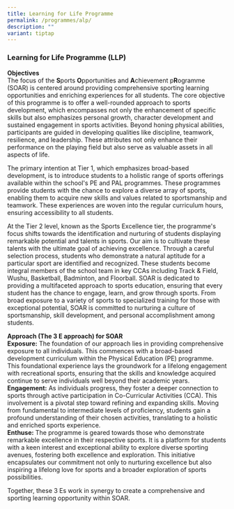 ```yaml
---
title: Learning for Life Programme
permalink: /programmes/alp/
description: ""
variant: tiptap
---
```

### **Learning for Life Programme (LLP)**

**Objectives** <br>
The focus of the **S**ports **O**pportunities and **A**chievement p**R**ogramme (SOAR) is centered around providing comprehensive sporting learning opportunities and enriching experiences for all students. The core objective of this programme is to offer a well-rounded approach to sports development, which encompasses not only the enhancement of specific skills but also emphasizes personal growth, character development and sustained engagement in sports activities. Beyond honing physical abilities, participants are guided in developing qualities like discipline, teamwork, resilience, and leadership. These attributes not only enhance their performance on the playing field but also serve as valuable assets in all aspects of life.

The primary intention at Tier 1, which emphasizes broad-based development, is to introduce students to a holistic range of sports offerings available within the school's PE and PAL programmes. These programmes provide students with the chance to explore a diverse array of sports, enabling them to acquire new skills and values related to sportsmanship and teamwork. These experiences are woven into the regular curriculum hours, ensuring accessibility to all students.

At the Tier 2 level, known as the Sports Excellence tier, the programme's focus shifts towards the identification and nurturing of students displaying remarkable potential and talents in sports. Our aim is to cultivate these talents with the ultimate goal of achieving excellence. Through a careful selection process, students who demonstrate a natural aptitude for a particular sport are identified and recognized. These students become integral members of the school team in key CCAs including Track &amp; Field, Wushu, Basketball, Badminton, and Floorball.
SOAR is dedicated to providing a multifaceted approach to sports education, ensuring that every student has the chance to engage, learn, and grow through sports. From broad exposure to a variety of sports to specialized training for those with exceptional potential, SOAR is committed to nurturing a culture of sportsmanship, skill development, and personal accomplishment among students.

**Approach (The 3 E approach) for SOAR**
<br>
**Exposure:** The foundation of our approach lies in providing comprehensive exposure to all individuals. This commences with a broad-based development curriculum within the Physical Education (PE) programme. This foundational experience lays the groundwork for a lifelong engagement with recreational sports, ensuring that the skills and knowledge acquired continue to serve individuals well beyond their academic years. <br>
**Engagement:** As individuals progress, they foster a deeper connection to sports through active participation in Co-Curricular Activities (CCA). This involvement is a pivotal step toward refining and expanding skills. Moving from fundamental to intermediate levels of proficiency, students gain a profound understanding of their chosen activities, translating to a holistic and enriched sports experience.<br>
**Enthuse:** The programme is geared towards those who demonstrate remarkable excellence in their respective sports. It is a platform for students with a keen interest and exceptional ability to explore diverse sporting avenues, fostering both excellence and exploration. This initiative encapsulates our commitment not only to nurturing excellence but also inspiring a lifelong love for sports and a broader exploration of sports possibilities. 

Together, these 3 Es work in synergy to create a comprehensive and sporting learning opportunity within SOAR.